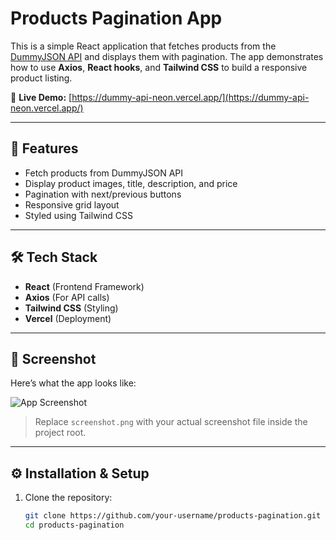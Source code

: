 # Products Pagination App

This is a simple React application that fetches products from the [DummyJSON API](https://dummyjson.com/products) and displays them with pagination. The app demonstrates how to use **Axios**, **React hooks**, and **Tailwind CSS** to build a responsive product listing.

🔗 **Live Demo:** [https://dummy-api-neon.vercel.app/](https://dummy-api-neon.vercel.app/)

---

## 🚀 Features
- Fetch products from DummyJSON API
- Display product images, title, description, and price
- Pagination with next/previous buttons
- Responsive grid layout
- Styled using Tailwind CSS

---

## 🛠️ Tech Stack
- **React** (Frontend Framework)
- **Axios** (For API calls)
- **Tailwind CSS** (Styling)
- **Vercel** (Deployment)

---

## 📸 Screenshot
Here’s what the app looks like:

![App Screenshot](./screenshot.png)

> Replace `screenshot.png` with your actual screenshot file inside the project root.  

---

## ⚙️ Installation & Setup

1. Clone the repository:
   ```bash
   git clone https://github.com/your-username/products-pagination.git
   cd products-pagination

